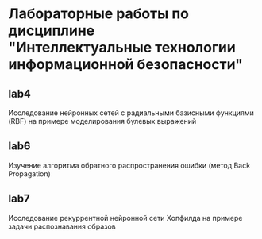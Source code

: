 # Лабораторные работы по дисциплине<br/>"Интеллектуальные технологии информационной безопасности"
## lab4
Исследование нейронных сетей с радиальными базисными функциями (RBF) на примере моделирования булевых выражений
## lab6
Изучение алгоритма обратного распространения ошибки (метод Back Propagation)
## lab7
Исследование рекуррентной нейронной сети Хопфилда на примере задачи распознавания образов
